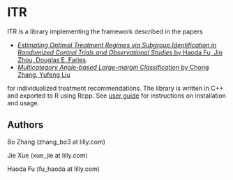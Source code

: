 # ITR

ITR is a library implementing the framework described in the papers

- [_Estimating Optimal Treatment Regimes via Subgroup Identification in Randomized Control
  Trials and Observational Studies_ by Haoda Fu, Jin Zhou, Douglas E. Faries](https://onlinelibrary.wiley.com/doi/abs/10.1002/sim.6920). 
- [_Multicategory Angle-based Large-margin Classification_ by Chong Zhang, Yufeng Liu](https://doi.org/10.1093/biomet/asu017)

for individualized treatment recommendations. The library is written in C++ and exported to R using Rcpp. See [user guide](doc/UserGuide.pdf)
for instructions on installation and usage. 

## Authors
Bo Zhang (zhang_bo3 at lilly.com)

Jie Xue  (xue_jie at lilly.com)

Haoda Fu (fu_haoda at lilly.com)
